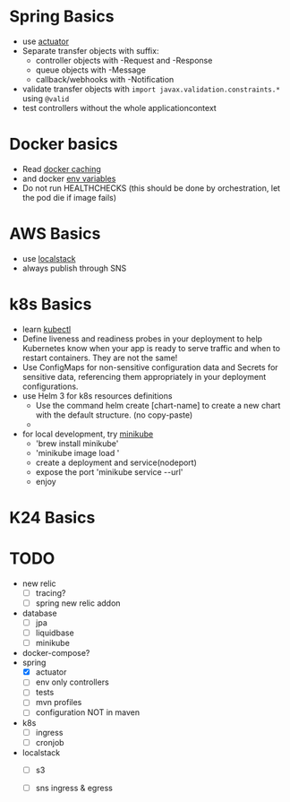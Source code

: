 

# Spring Basics

- use [actuator](https://docs.spring.io/spring-boot/docs/current/reference/html/actuator.html?query=health%27%20target=_blank%3E%3Cb%3Ehealth%3C/b%3E%3C/a%3E-groups) 
- Separate transfer objects with suffix:
    - controller objects with -Request and -Response
    - queue objects with -Message
    - callback/webhooks with -Notification
- validate transfer objects with `import javax.validation.constraints.*` using `@valid`
- test controllers without the whole applicationcontext

# Docker basics

- Read [docker caching](https://docs.docker.com/build/cache/)
- and docker [env variables](https://docs.docker.com/build/building/env-vars/)
- Do not run HEALTHCHECKS (this should be done by orchestration, let the pod die if image fails)

# AWS Basics

- use [localstack](https://github.com/localstack/localstack)
- always publish through SNS 


# k8s Basics

- learn [kubectl](https://kubernetes.io/docs/reference/generated/kubectl/kubectl-commands#delete) 
- Define liveness and readiness probes in your deployment to help Kubernetes know when your app is ready to serve
  traffic and when to restart containers. They are not the same!
- Use ConfigMaps for non-sensitive configuration data and Secrets for sensitive data, referencing them appropriately in
  your deployment configurations.
- use Helm 3 for k8s resources definitions
    - Use the command helm create [chart-name] to create a new chart with the default structure. (no copy-paste)
    -
- for local development, try [minikube](https://minikube.sigs.k8s.io/)
    - 'brew install minikube'
    - 'minikube image load <image name>'
    - create a deployment and service(nodeport)
    - expose the port 'minikube service <service name> --url'
    - enjoy

# K24 Basics


# TODO
- new relic 
  - [ ] tracing? 
  - [ ] spring new relic addon
- database 
  - [ ] jpa 
  - [ ] liquidbase 
  - [ ] minikube 
- docker-compose? 
- spring 
  - [x] actuator
  - [ ] env only controllers
  - [ ] tests
  - [ ] mvn profiles 
  - [ ] configuration NOT in maven 
- k8s
  - [ ] ingress
  - [ ] cronjob
- localstack 
  -  [ ] s3 
  -  [ ] sns ingress & egress

